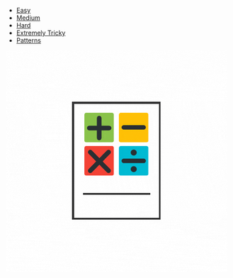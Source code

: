 <ul>
    <li><a href="easy.html">Easy</a></li>
    <li><a href="medium.html">Medium</a></li>
    <li><a href="hard.html">Hard</a></li>
    <li><a href="extremely_tricky.html">Extremely Tricky</a></li>
    <li><a href="patterns.html">Patterns</a></li>
</ul>
<img src="noah-loveridge.gif">